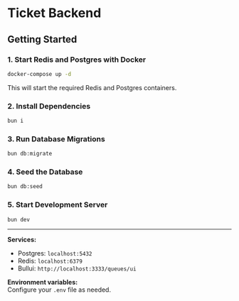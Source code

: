 # Ticket Backend

## Getting Started

### 1. Start Redis and Postgres with Docker

```sh
docker-compose up -d
```

This will start the required Redis and Postgres containers.

### 2. Install Dependencies

```sh
bun i
```

### 3. Run Database Migrations

```sh
bun db:migrate
```

### 4. Seed the Database

```sh
bun db:seed
```

### 5. Start Development Server

```sh
bun dev
```

---

**Services:**

- Postgres: `localhost:5432`
- Redis: `localhost:6379`
- Bullui: `http://localhost:3333/queues/ui`

**Environment variables:**  
Configure your `.env` file as needed.
